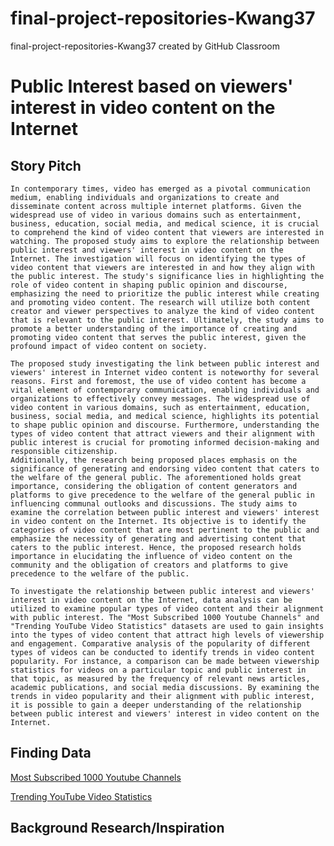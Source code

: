 # final-project-repositories-Kwang37
final-project-repositories-Kwang37 created by GitHub Classroom

# Public Interest based on viewers' interest in video content on the Internet
## Story Pitch

	In contemporary times, video has emerged as a pivotal communication medium, enabling individuals and organizations to create and disseminate content across multiple internet platforms. Given the widespread use of video in various domains such as entertainment, business, education, social media, and medical science, it is crucial to comprehend the kind of video content that viewers are interested in watching. The proposed study aims to explore the relationship between public interest and viewers' interest in video content on the Internet. The investigation will focus on identifying the types of video content that viewers are interested in and how they align with the public interest. The study's significance lies in highlighting the role of video content in shaping public opinion and discourse, emphasizing the need to prioritize the public interest while creating and promoting video content. The research will utilize both content creator and viewer perspectives to analyze the kind of video content that is relevant to the public interest. Ultimately, the study aims to promote a better understanding of the importance of creating and promoting video content that serves the public interest, given the profound impact of video content on society.

	The proposed study investigating the link between public interest and viewers' interest in Internet video content is noteworthy for several reasons. First and foremost, the use of video content has become a vital element of contemporary communication, enabling individuals and organizations to effectively convey messages. The widespread use of video content in various domains, such as entertainment, education, business, social media, and medical science, highlights its potential to shape public opinion and discourse. Furthermore, understanding the types of video content that attract viewers and their alignment with public interest is crucial for promoting informed decision-making and responsible citizenship.
	Additionally, the research being proposed places emphasis on the significance of generating and endorsing video content that caters to the welfare of the general public. The aforementioned holds great importance, considering the obligation of content generators and platforms to give precedence to the welfare of the general public in influencing communal outlooks and discussions. The study aims to examine the correlation between public interest and viewers' interest in video content on the Internet. Its objective is to identify the categories of video content that are most pertinent to the public and emphasize the necessity of generating and advertising content that caters to the public interest. Hence, the proposed research holds importance in elucidating the influence of video content on the community and the obligation of creators and platforms to give precedence to the welfare of the public.

	To investigate the relationship between public interest and viewers' interest in video content on the Internet, data analysis can be utilized to examine popular types of video content and their alignment with public interest. The "Most Subscribed 1000 Youtube Channels" and "Trending YouTube Video Statistics" datasets are used to gain insights into the types of video content that attract high levels of viewership and engagement. Comparative analysis of the popularity of different types of videos can be conducted to identify trends in video content popularity. For instance, a comparison can be made between viewership statistics for videos on a particular topic and public interest in that topic, as measured by the frequency of relevant news articles, academic publications, and social media discussions. By examining the trends in video popularity and their alignment with public interest, it is possible to gain a deeper understanding of the relationship between public interest and viewers' interest in video content on the Internet.


## Finding Data
[Most Subscribed 1000 Youtube Channels](https://www.kaggle.com/datasets/themrityunjaypathak/most-subscribed-1000-youtube-channels)

[Trending YouTube Video Statistics](https://www.kaggle.com/datasets/datasnaek/youtube-new?select=USvideos.csv)
## Background Research/Inspiration
